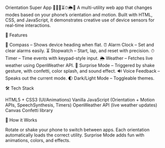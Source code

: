 Orientation Super App 📱🧭⏰⏳⏱🌦🎉
A multi-utility web app that changes modes based on your phone’s orientation and motion. Built with HTML, CSS, and JavaScript, it demonstrates creative use of device sensors for real-time interactions.

🔑 Features

🧭 Compass – Shows device heading when flat.
⏰ Alarm Clock – Set and clear alarms easily.
⏳ Stopwatch – Start, lap, and reset with precision.
⏱ Timer – Time events with keypad-style input.
🌦 Weather – Fetches live weather using OpenWeather API.
🎉 Surprise Mode – Triggered by shake gesture, with confetti, color splash, and sound effect.
🔊 Voice Feedback – Speaks out the current mode.
🌓 Dark/Light Mode – Toggleable themes.

🛠️ Tech Stack

HTML5 + CSS3 (UI/Animations)
Vanilla JavaScript (Orientation + Motion APIs, SpeechSynthesis, Timers)
OpenWeather API (live weather updates)
Canvas Confetti library

🚀 How it Works

Rotate or shake your phone to switch between apps.
Each orientation automatically loads the correct utility.
Surprise Mode adds fun with animations, colors, and effects.
